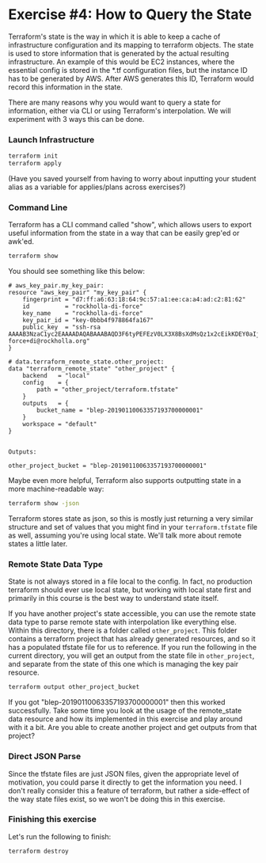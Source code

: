 # Exercise #4: How to Query the State

Terraform's state is the way in which it is able to keep a cache of infrastructure configuration and its mapping to terraform objects.  The state is used to store information that is generated by the actual resulting infrastructure.  An example of this would be EC2 instances, where the essential config is stored in the \*.tf configuration files, but the instance ID has to be generated by AWS.  After AWS generates this ID, Terraform would record this information in the state.

There are many reasons why you would want to query a state for information, either via CLI or using Terraform's interpolation.  We will experiment with 3 ways this can be done.

### Launch Infrastructure

```bash
terraform init
terraform apply
```

(Have you saved yourself from having to worry about inputting your student alias as a variable for applies/plans across exercises?)

### Command Line

Terraform has a CLI command called "show", which allows users to export useful information from the state in a way that can be easily grep'ed or awk'ed.

```bash
terraform show
```

You should see something like this below:

```
# aws_key_pair.my_key_pair:
resource "aws_key_pair" "my_key_pair" {
    fingerprint = "d7:ff:a6:63:18:64:9c:57:a1:ee:ca:a4:ad:c2:81:62"
    id          = "rockholla-di-force"
    key_name    = "rockholla-di-force"
    key_pair_id = "key-0bbb4f978864fa167"
    public_key  = "ssh-rsa AAAAB3NzaC1yc2EAAAADAQABAAABAQD3F6tyPEFEzV0LX3X8BsXdMsQz1x2cEikKDEY0aIj41qgxMCP/iteneqXSIFZBp5vizPvaoIR3Um9xK7PGoW8giupGn+EPuxIA4cDM4vzOqOkiMPhz5XK0whEjkVzTo4+S0puvDZuwIsdiW9mxhJc7tgBNL0cYlWSYVkz4G/fslNfRPW5mYAM49f4fhtxPb5ok4Q2Lg9dPKVHO/Bgeu5woMc7RY0p1ej6D4CKFE6lymSDJpW0YHX/wqE9+cfEauh7xZcG0q9t2ta6F6fmX0agvpFyZo8aFbXeUBr7osSCJNgvavWbM/06niWrOvYX2xwWdhXmXSrbX8ZbabVohBK41 force+di@rockholla.org"
}

# data.terraform_remote_state.other_project:
data "terraform_remote_state" "other_project" {
    backend   = "local"
    config    = {
        path = "other_project/terraform.tfstate"
    }
    outputs   = {
        bucket_name = "blep-20190110063357193700000001"
    }
    workspace = "default"
}


Outputs:

other_project_bucket = "blep-20190110063357193700000001"
```

Maybe even more helpful, Terraform also supports outputting state in a more machine-readable way:

```bash
terraform show -json
```

Terraform stores state as json, so this is mostly just returning a very similar structure and set of values that you might find in your `terraform.tfstate` file as well, assuming you're using local state. We'll talk more about remote states a little later.

### Remote State Data Type

State is not always stored in a file local to the config. In fact, no production terraform should ever use local state, but working with local state first and primarily in this course is the best way to understand state itself.

If you have another project's state accessible, you can use the remote state data type to parse remote state with interpolation like everything else.  Within this directory, there is a folder called `other_project`.  This folder contains a terraform project that has already generated resources, and so it has a populated tfstate file for us to reference.  If you run the following in the current directory, you will get an output from the state file in `other_project`, and separate from the state of this one which is managing the key pair resource.

```bash
terraform output other_project_bucket
```

If you got "blep-20190110063357193700000001" then this worked successfully.  Take some time you look at the usage of the remote_state data resource and how its implemented in this exercise and play around with it a bit.  Are you able to create another project and get outputs from that project?

### Direct JSON Parse

Since the tfstate files are just JSON files, given the appropriate level of motivation, you could parse it directly to get the information you need.  I don't really consider this a feature of terraform, but rather a side-effect of the way state files exist, so we won't be doing this in this exercise.

### Finishing this exercise

Let's run the following to finish:

```bash
terraform destroy
```
